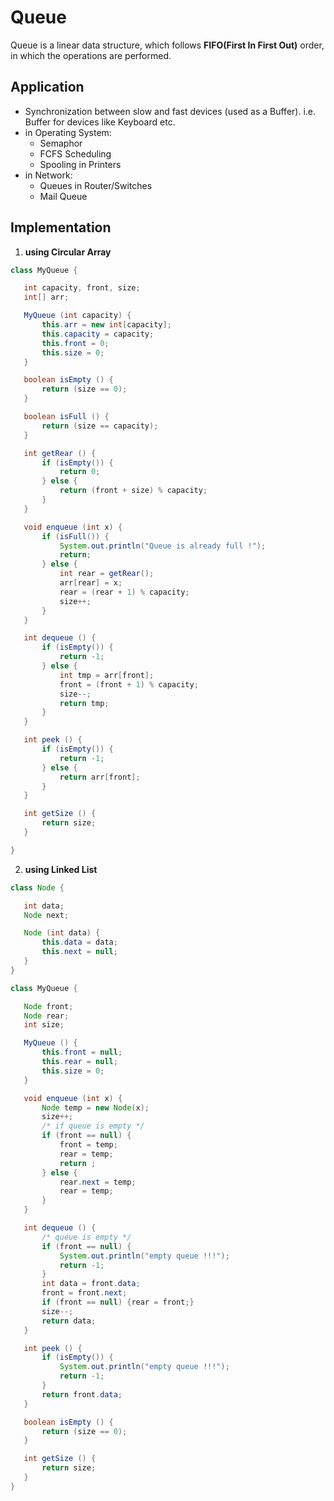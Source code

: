 # Queue
Queue is a linear data structure,  which follows **FIFO(First In First Out)** order, in which the operations are performed.

## Application
 - Synchronization between slow and fast devices (used as a Buffer). i.e. Buffer for devices like Keyboard etc.
 - in Operating System:
    - Semaphor
    - FCFS Scheduling
    - Spooling in Printers
 - in Network:
    - Queues in Router/Switches
    - Mail Queue
    
## Implementation
 1. **using Circular Array**
 ```java
 class MyQueue {

    int capacity, front, size;
    int[] arr;

    MyQueue (int capacity) {
        this.arr = new int[capacity];
        this.capacity = capacity;
        this.front = 0;
        this.size = 0;
    }

    boolean isEmpty () {
        return (size == 0);
    }

    boolean isFull () {
        return (size == capacity);
    }

    int getRear () {
        if (isEmpty()) {
            return 0;
        } else {
            return (front + size) % capacity;
        }
    }

    void enqueue (int x) {
        if (isFull()) {
            System.out.println("Queue is already full !");
            return;
        } else {
            int rear = getRear();
            arr[rear] = x;
            rear = (rear + 1) % capacity;
            size++;
        }
    }

    int dequeue () {
        if (isEmpty()) {
            return -1;
        } else {
            int tmp = arr[front];
            front = (front + 1) % capacity;
            size--;
            return tmp;
        }
    }

    int peek () {
        if (isEmpty()) {
            return -1;
        } else {
            return arr[front];
        }
    }

    int getSize () {
        return size;
    }

}
```

 2. **using Linked List**
 ```java
 class Node {

    int data;
    Node next;

    Node (int data) {
        this.data = data;
        this.next = null;
    }
}

class MyQueue {

    Node front;
    Node rear;
    int size;

    MyQueue () {
        this.front = null;
        this.rear = null;
        this.size = 0;
    }

    void enqueue (int x) {
        Node temp = new Node(x);
        size++;
        /* if queue is empty */
        if (front == null) {
            front = temp;
            rear = temp;
            return ;
        } else {
            rear.next = temp;
            rear = temp;
        }
    }

    int dequeue () {
        /* queue is empty */
        if (front == null) {
            System.out.println("empty queue !!!");
            return -1;
        }
        int data = front.data;
        front = front.next;
        if (front == null) {rear = front;}
        size--;
        return data;
    }

    int peek () {
        if (isEmpty()) {
            System.out.println("empty queue !!!");
            return -1;
        }
        return front.data;
    }

    boolean isEmpty () {
        return (size == 0);
    }

    int getSize () {
        return size;
    }
}
 ```
